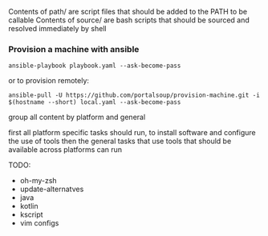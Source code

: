 Contents of path/ are script files that should be added to the PATH to be callable
Contents of source/ are bash scripts that should be sourced and resolved immediately by shell

### Provision a machine with ansible
    ansible-playbook playbook.yaml --ask-become-pass

or to provision remotely:

    ansible-pull -U https://github.com/portalsoup/provision-machine.git -i $(hostname --short) local.yaml --ask-become-pass

group all content by platform and general

first all platform specific tasks should run, to install software and configure the use of tools
then the general tasks that use tools that should be available across platforms can run

TODO:
* oh-my-zsh
* update-alternatves
* java
* kotlin
* kscript
* vim configs
